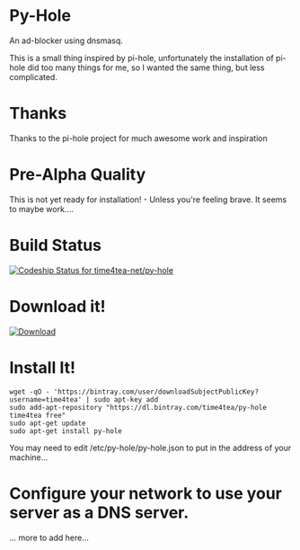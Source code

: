 # Py-Hole

An ad-blocker using dnsmasq.

This is a small thing inspired by pi-hole, unfortunately the installation
of pi-hole did too many things for me, so I wanted the same thing, but less
complicated.


# Thanks

Thanks to the pi-hole project for much awesome work and inspiration

# Pre-Alpha Quality

This is not yet ready for installation! - Unless you're feeling brave. It seems to maybe work....

# Build Status

[ ![Codeship Status for time4tea-net/py-hole](https://app.codeship.com/projects/f0842f50-b2ab-0134-db15-5a75b35ed8ee/status?branch=master)](https://app.codeship.com/projects/193330)

# Download it!

[ ![Download](https://api.bintray.com/packages/time4tea/py-hole/py-hole/images/download.svg) ](https://bintray.com/time4tea/py-hole/py-hole/_latestVersion)

# Install It!

```
wget -qO - 'https://bintray.com/user/downloadSubjectPublicKey?username=time4tea' | sudo apt-key add
sudo add-apt-repository "https://dl.bintray.com/time4tea/py-hole time4tea free"
sudo apt-get update
sudo apt-get install py-hole
```

You may need to edit /etc/py-hole/py-hole.json to put in the address of your machine...

# Configure your network to use your server as a DNS server.

... more to add here...



